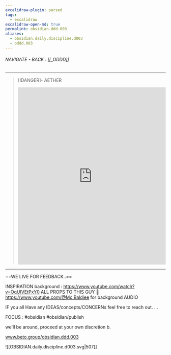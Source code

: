 ```yaml
---
excalidraw-plugin: parsed
tags:
  - excalidraw
excalidraw-open-md: true
permalink: obsidian.ddd.003
aliases:
  - obsidian.daily.discipline.d003
  - oddd.003
---
```


###### NAVIGATE - BACK : [[_ODDD]]
-----
>[!DANGER]- AETHER
><iframe allowfullscreen src="https://www.youtube.com/embed/NNjRGWAxRHQ" width="100%" height="555" frameborder="0" allow="accelerometer; autoplay; clipboard-write; encrypted-media; gyroscope; picture-in-picture" ></iframe>
---

==WE LIVE FOR FEEDBACK..==


INSPIRATION background : https://www.youtube.com/watch?v=OqUIVEtPxY0
ALL PROPS TO THIS GUY 🫡
https://www.youtube.com/@Mc.Baldiee for background AUDIO

IF you all Have any IDEAS/concepts/CONCERNs feel free to reach out. . .

FOCUS : #obsidian #obsidian/publish

we'll be around, proceed at your own discretion
b.




www.beto.group/obsidian.ddd.003


![[OBSIDIAN.daily.discipline.d003.svg|507]]



<!--
==⚠  Switch to EXCALIDRAW VIEW in the MORE OPTIONS menu of this document. ⚠== You can decompress Drawing data with the command palette: 'Decompress current Excalidraw file'. For more info check in plugin settings under 'Saving'


# Excalidraw Data

## Text Elements
DAILY ^NySPWDXQ

DISCIPLINE ^jPHXoTYa

8 ^nuOOdvXa

8 ^9SyRsHtJ

8 ^2veT2cpD

#3 ^JreIsdhm

## Embedded Files
3dd84a41fc7b2444497ceb9789e7330f42a38e20: [[888/_RESOURCES/ASSETS/888/ASSETS_.A/WORKFLOW_v01_.A.svg]]

97ad104a9f61f0529e5e13b58968fd9b246d3cdb: [[888/_RESOURCES/ASSETS/888/ASSETS_.A/OBSIDIAN_v02_.A.svg]]

b97c89dfdada9911b4fbeeeeef5ec8411412a7d9: [[888/_RESOURCES/ASSETS/888/ASSETS_.A/IMPROVEMENT_v01_.A.svg]]

55797fdd53ff6e7ba42680e930dcddd7e8b72262: [[888/_RESOURCES/ASSETS/888/ASSETS_.A/HAND_v12_.A.svg]]

ed5abb4fffa9e95fc899329e6cd9080880071bda: [[888/_RESOURCES/ASSETS/888/ASSETS_.A/COMPANY_v05_.A.svg]]

%%
## Drawing
```compressed-json
N4KAkARALgngDgUwgLgAQQQDwMYEMA2AlgCYBOuA7hADTgQBuCpAzoQPYB2KqATLZMzYBXUtiRoIACyhQ4zZAHoFAc0JRJQgEYA6bGwC2CgF7N6hbEcK4OCtptbErHALRY8RMpWdx8Q1TdIEfARcZgRmBShcZQUebQB2bQAWGjoghH0EDihmbgBtcDBQMBLoeHF0Qn1opH5SxhZ2LjQkgFYADjrIBtZOADlOMW4ARgA2HgAGdtaJgE5WvkLIQg5i

LG4IXAnUkuXmABF0qARibgAzAjCuiBINgHEAdQA1ACkAK3aAMVIARx+AaQAGgAJABKoOISWwfWILx2pTOhHw+AAyrBghtJLhsBpAvCBFBSGwANYIB4kdQja7MQkkhBomAYiSCDz4iBEvySDjhXJoYbXNhwbFqGAjCYTa7WZRM1ASpYQTDcZytMbaCY8drDADMs1m4q12qS11FaGcSVGiWGevVPCSsy1Btm8WptNJAGE2Pg2KQNoTrMwhYFsmzNNj

icoOasPV6fRI/RwA7gg1A2RQKZJuKMkkltHq9fEeMN9ZrFrspAhCMppNwOhM1fEVRrhnb2ln+fKwicRsNWkltcMC3KyxHhHAAJLEXmoPIAXWuZ3ImQn3A4QmR10jxG5zCnq/X8s0wlWAFFgplslPZ9chHBiLhjqc+fEtVmVaN30XnfKiBxiSu1/g1xetgpKPqgFz4FcHZRFAQhThAiCrCsyhsoiwTLhIWrEMQ7RJLgfZnNg8SaLa2Z2vEYiaE67S

zAgz5ahMZxJDwuBau0CCTGyzDuBUBS7GA7b8cMSxzvK2BEnA/7IoUAC+dTFKUsCIL6WAptcPRNN2SSdPKGn9IMFRauaEytAsX5lisayKhIuDDGyhAHEcXZoBBUEWWBEB9DAKIAAoPPsgIAIqoUiqLohUEAsrcLpEqS5LEJSaClqUNKxfS4UbFFpwbsIVbblOgmlIKwqwGKQ6lFKMrlZA1moM47TtNobHaqZsxJAaHQ8OZpQmnVDZqq0syakk8S6t

M7Q8KMMV0tG3obAAxMewxLUtIZhiOQhRp6c1xuQCaBlkanymmCUZi09pNT2JmTFqtrxBM3WQJIFZVimSVDdo7SjTwpFJHMD2jK01IIM5qDtSq9pags1wbeOk75KJZYLrgS5gXugHypu+VSRjZaHptxCnhkh2XojpQ3neD4jM+gPac+KrZkBKx/mg6NAWwIGg65CDzpwUAooQRiGeK9bzMxozDC1Bq89knwo0ivVGvKxyYG96D7AAgmOAAyACabLk

BQAAqqkbJrOv69cKtQBrRDKM06DBGcR1lg0UDmAQtuVg70CCmyejZLgKxMBhqBs/K3qVisBAm6rZta3rbK4EIUBsKC4SCxUhJCDz37B8CL3Vmgda6qMsnyfKtwSBYZySM4hD0FA2DKE6PlutrgIop8mA4GySkRYE2BRBw0q1PKtX1Q12ijBMM8Njq2mDYVkC9cqA6feKDbmgsoxQ8vEAnYlqCGo17VfdqGpOsMOlls9lZF6g8R2toVoLINDFmRMS

tlpVFTVZFroECzVjOgeau8urEC1GtECG0toxl9HtRMyYQrIgZDKSKnporQTSvFI+38UqALQRFLKBtcpch5FSCOQpsAijKjDDkcNSbzkXAgUO4cLKrHWDZHgpCCbY1ZgBYGoMGwqh1LhG+9QmC9AdjRKaukpFNAGBwIYaB7pfzYq0F81wHKHGCFTFylxc54yPITM8JMEbXlvPeUGA4XxtDGB+B6TNfw43ZpzMC3Ny6FAUpAfuKk47qQUZwbsg1AmN

H0soioDUZ4DmbPg5YnDaqbCgdoxyeiuaGO0R5N4PlgSAjYEbXWuAUFhUZMQzB2VsF0lwWdXg01SREMyhU3heUKF8gFNQ2hfJxSShHjKHM8Rhg8DYjRdoEw2LmlmNcWqtjtCtHGA2Iak1pjqmNEqDUjVNQPQLK0eI912pP3qUA7aICICLWWhc6B4ZNzAIQf6A6wZriH1qQ6LU2geAzFwpLP6T97qPXLPfNWRYcwGiGcxHUFoBzzKEWBAs8wGpP3iR

AWGE4mHymRqjVxmMTH8LDoIg8JiibnhyBY+UFNrFgVsa+BxEsnF5xcQI/cZZgKgXOJk9FfMBZCzFAMhiYwGLaVmBffeZw+Zy30ArbgSLrZmzHCiN0Y4fLazHH0Y8BtKCxzVhAfYcqFVKpVWqq2qkvb2w2E7F2kjSDu3cCan2qdJLXADlEYOpA2H4rLJHfwMdTYSB1fKxVyrVVJxTmnDO3K0DZyMaUH8CAC6Au4CXWYZcShyW8ZXDyq4ADymbiD0E

BMUq25R/EWpqtwA0ox3nii/j2HsGpobylXjMYYL9Wy4SGg1VqyVIDPLLW8ttQq2gzHiCWIG8o76vW4JqNUkyxjDpMgWcYvTR5lpfn2Qak1NEdCdPaI5tyJDnJWnZa4oYYE3JOXc/aSZDolMacyZpRyancC7QAtKt70AkJypyXF+9io0NKt0/+KL4ZoCvOilhbqmWlEslw9A+FeGrFxewlKIMwKth7G1LU8Q5GuyCQ7UY8wwnSKUSo4+o0LRTGBak

3RCB9HgXZcYgmRLzEgbJpAcltGqX2PfLS/5P4WZ4sg5AFlGTIJRt8T69A7R1XGwkxAKTMt+aZ0nc2zDtpZ5/Qlk6JForZby3wIrI1qtbVmoQM7NkbsPb4GM3GP2jq+ZB25K6tG7qiqkCjhwb1ccJDyflMnVO6dWDhtQJG5xsbC5q0TcmsAqaSg+JuB5NgAAtIBdwXgom1hrSQPk2BnAmEYJIGWjZvEIH3ItEgqg1DZBPJ+Fak3burQ9NqEiV5KhG

m88ZYwxjtSdMOwGTz0wjC+gkaYOz8PajG9ccdD9bTNoWfaZsQzRH/N/gm3d57dr3KvY8g860z3wI25e5B85QpvqkNiXEY8yypWqQN9pVSGkZTvayT9rSdyUI9Z0/9x8enYr4W0gTuNkM2MWwWL6WHCOaW6dfCHESSPjB+mMky2HyZWI4zTLjjj/k6Kch4+jpQgNooYyeMxF5SXMuZli5lHNWUGNE8d9CHknS4GIMC3AswzgS1ywsWirQEDak0Fu0

Y7QzjEFmCRc0kDsDEE0FxHi+QlgCS6AJES2jEkbFwK0VC4HnOCYAfeOCGxEKOBHv7CSOMvGxfTRsWYKIYCgmYMCKAcJC3KTjKbaZT62rT3bQxCaCLMNrNNCNOIz5r57JmG1fDvZ+unSfc2tT8wexsSmO/ZrAKJ1oBmJ9QGXUfp7O0rdNPK3i5rf26Aw9q1j27ZMXu9A8YkHXvp6U9BH77tklu3Utvp3W9lg5K9gqHSSq9SLIBhhqKycIm15TqDau

bKjHg1uf7SGBAoczKXc0hZkfdFw9wUa+89IcGIxUIZk1Rqth+xZNJNGRNuVKPjYnxNScscsZTGx6O3yY+cfx5fEBhO47p8rLJj5r3hqkAahJykppns2rPPMDMCNG1OKA1ApuKpKi0IZjbHbD7OauZkwNap7Jgb6LZmJPZi6hBoDpAJ6tHPgJqhsMARVCGgFpAcFqQDnKFnGhnrKLmEmhbkUFbhIDwIwEbDwNgHAPsKVq7nXu7uPGWtpAkFaELuMC

NKZMMoHnVMHrmFmPMGLA1OaODsdB3oWO8n9InpomMtMPaGnlNmrFnq2GZHnk/O0IXkulVKXjtOXhcpXjtqejXutnXogg8iWhAGhM3uUs9m3o+klEct3ver9v3u9kVJ9sPhfvjmPsBtOKxkEVPoyuQTcLPrBvEAvohi5ivjYrqLPFdNpDDjIrPFUUfiMJDAslWlRjjmygAUTqYo/iSs/mSqjm/nYh/jxl/tPkJtTjfmJtAGARuKAV5pJuAdkFyhUC

qGqFHnAaNH9FMGnjplACgfplKugdZo7KZoERZjagQTZg6sQYHKQTrjkZQR5tQZMb5gwWGlnCweMTGuwQ/JFjwXFn4uVtUMoJdpatImWraLUQZE+uqIMsMk6FvrkVZOrnQXsNRrRtzFkhsPoCiNqBrD8H0HcG6O0BwK0HANUPoOxPQPECVk3qdliDiCIECQSDgh3vvNdg9mUk0mEb3mQt+oPn+kkf/MXrKB7qaBNG8rvCIuUUKtCaoc4F7h8lDHaF

mJNN1v8qyccmXtAP4VtoESetcj4RqfXgEamAYf1DPGMkNNqFDOUVqJNuFk+k/C/PdM2BqCMkmtHh2Kvk+Hss2FhtCvKAThPpABiqwjcZ+ghkvsURAPfh0cSoTijq/pSu/jSp+EMdkW4jTnRm0QQvrvBEbshCgiGRsFRBRDRMQCLszmzkKsMJoEkGcJoCDA2WcLztgF8gtixPEKLrLgQLxArsvMrrsBkeJH7NkT8XwegCDEkGwDwFAIFAALJsC1n0

Aa4azYD0BagUCkB/gu4RRBBEByAMkKhKiDK1a+ldRNZjZTINpKgGiNQOgMwOhtg8CzDPo9p8iTTTy4QbG3TzJPk7pjp2loBQxNRDR/SSy4RPkWjPqCn/xqm15nJVpVpXKwLEBwXzQIXig3qPbvoxFXaAIRGd64WvpYUYKcmlB97kJvZ3YfZD50L+mpFxlBlZEA6q4Ik2SzCFH/Y+K+Jla8BLAxZA6UoWhn63R/RVH2mjo4bhKH4Qlvn/S2iYZwnY

7pL/636QDRlMZP7pEv4UrUz9HJl0rk4MrMXfijEqUICjllh/GSEBLyJSUjC7w2m2VEYyW8BFhjKYaNYsUwabAaz2RX6ol47LAeQvCBBjjMDECSD6CYXslPZYKEU3ax6RFd7EU95kXcn/Y/qJG0U/x9J/zCl9Qix6i4Q0xSlPlp6rw6iJB7INhC4iKtmuGnLzRnDNUtVIV7ZuGambZHb6GJXfZ1gn6tgKXzAGgfK2nxp8hWjZ67zFW2iXxDIwojDZ

hDITALZwkBndFIxMU/5YwRm67qUk5dFaU9EJm6W0wdTaQ9ipnGVU7uKtGqVBEQFBbLVNQjTh4TSLLzDPpbE7EGaAEzFnIpKYzTFarzSA2WXGpnGHFmZhJ4FWaQ2+wXFlhOoOYhyhkRxuZeoPH/Wg3Br+YvHcAhb0phbjWcGlwWWKQ8U3AAkHkH5lomTgmRK9pWhYYTRIrQZJK4AABCflKJYx6JEgCAxIRgLwQymaItRs9AbAs5pAwwPkhATwuAWG

0V6CtJF2XEeFzJURKVOFaVX6GVvJXSfVzhixyQbYKo4oMwmGfYjlZYE8ra082YryNasSSKq8xklaUeX0X8NEX8SKsFvhnVh2jeXhepBMcFhp2pxpvV18zagySazECwQyIyElpQVhympt10CBc8k0C1aAopXUX8Uw9Co44+G1k+KMhZaZv24ZlF11d+hKB1DFEA7GfR1K3GKZ9K3+kZf+d14xNIOZhuWQxuKE9Old6Apko08QIuxAmizVowdEoY4s

YyCA9oEwxAUu2E8QCA7QmgBYk0PC1IcuIGvZSuwkA5jqZuI5KaFclllNFWgJOBdledHQDNJGDo6oNEz5ae7N6uboPNLRtO91Vc6AwwQgkgygLwxIAAqpoMCJ8M4JIEkICOvT8FqLOVA84MrRFKrfSerUydHVrTFdhaRZAORTyVQjRQBsbQmqbQ6HaI7e+CtRpkihPIaMkGNAWHvnMA1M+hVQ6S+A2F7fMq+Gnv7QaVqd1XjNXmHQHRHZI6UK+WDN

Ac2B/AulaNqARv+STe1MkG1rslho1oNHCZ2JSuaOaQsKJXRSXWkaBptRXWQWGYvrXT/vtZ0U3S3YmXpe3QZdGhTlXTdRmWidBAPRIHmSbqPaHBgDPbgJoDWS1Wziva0IRJ/bdLRKMFLkVRsZvNWXeF2TKHxLsH2WfSUIOZfQDuTUFRsAAPpwRGz7AwDECzl9C6xCBVPKBjCAiJakCfDayYPbkbCOAoycCVK21KjNh1gs2jKAxtgWgynJ5zJaFQxf

ROiF020KMd6mTJB73gWOFfKthwlp2Z6tBbMI7MS7N9j7PUOZ65gTRfxtR7I0RDJfQNULQtWtVV7eEyPiNdXB1Iwnba0kMvoJVHzPpqnRGAtkP/b/y/qG0j7F03il1HV2OYr+Mz6sWwZiGOO4pcVlASE8B8W53HxJr9gPliVJTQ5OWKIuUzCAySw0zNHKW93HoN1uOBnN29GeNt2f6d3DG/6mW92yTgCIybBwBwBojWLcAKTQDPSZBmrxp1AMCEAI

AUCc3SNwIdVoXoXwgQDYAiDJhjjHCYmAKoUV5HqFA6t6uHQGsZCqufPqunJyO/OQC6ukD6uGufD/NEMkVxXOuWvZDWtGv4MgsKsutusZBohEVeupUWuutWuGugjpW12FQxthv6CZpZVUPmuhtxsZCfBip6a9Qp0ps5v6B5vzFMGTAht+tQABuaoHG/5HHavZv+uGvitWoayutsAUDPTM7T7FstsZDHirAdtEjdshAeRJijtNvVsBsjtdtGyU2bja

vcREjIiAgjC9gh63STBSkSzfIKsruej4D6x50XQ/R7t9hXTvhFtGBsAGCSu6QEA5w0MaZzD4vX1Zszvxs4r/bsgmLasRgkALGQkKuAfEBogICSSZ6gduaNNsBrBDsxPBBmUwckC15xac2egeSkDKChgAAUbE1AqAhHxHnQnBrQAAlGyOnMoGuEmBsDh/hznbwFNCx0R3WJRxADwTqycj5N2TIBUHFukMShG3SPLvxGcp8FJ9J/iJAPNJzZ8G6K0G

6NzUrmchrO0BrJ8JzfPmp/NPsJorvLpwrmcktINA1LJ2cpzTp1qPsGaxJ/NK0PsFqJzW6AfSZ6DdMMMG6OxXp72BrBMMeAUXp/EBrEtJ8CkHp2Mp8PEM55Z/NA2PsNpEiXJ5zVp5NKpx51J3qFaPF58CZJ8JNFx+ffKMJ4dLa6HasOJ5ZRI066UPNB8jwJzQaPF/hoMqNPFxrPsCZCZPFzp6/NsHp06LaJzZFx5y+BMJrJ8PFxMBrDwCp2DWWPNF

aBNPsJix539AZ8eL5XpyNMePsNZ/F1qNp58PMvF7MGF+NnlxrJzRbfF8eDp26OqMVyU46tYEucwBV8hdV/V+hYNx5z13PDNwF094agDwF4hXpxMPl+KMZw5xMLdwxNN1DwxOKMjwDxbUMjN+KEtCl/BQaBrN5zN46Fj1D32D8vFwtk94t/VzNseBhXp1aIFxhSJNx82/zIAum+7JwLuC5pkRXenJwm5ibmgEJx5poMhwTW8Y6nuVL6wfKB5rKxGt

LxHCnDGnL+ZR+0VJoG8AgEPMwCiB5nAPOQh+L5L4A1GpsEPA3AgEbHe/gA+7fRIZFOkNb8Eo6nBKnPoAuxIT/j3Rb0BKEDbNb4Ifb+bimuADFkEUiOEJKzJCADJEAA==
```
%%